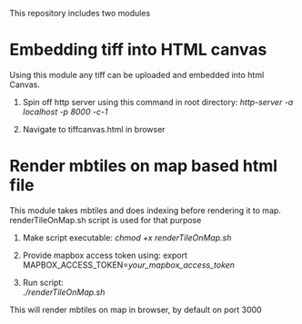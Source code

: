 This repository includes two modules

# Embedding tiff into HTML canvas

Using this module any tiff can be uploaded and embedded into html Canvas.

1. Spin off http server using this command in root directory: 
*http-server -a localhost -p 8000 -c-1*

2. Navigate to tiffcanvas.html in browser 


# Render mbtiles on map based html file 

This module takes mbtiles and does indexing before rendering it to map.
renderTileOnMap.sh script is used for that purpose 

1. Make script executable: 
  *chmod +x renderTileOnMap.sh*
  
2. Provide mapbox access token using: 
  export MAPBOX_ACCESS_TOKEN=*your_mapbox_access_token*
  
3. Run script:  
   *./renderTileOnMap.sh*
   
This will render mbtiles on map in browser, by default on port 3000


